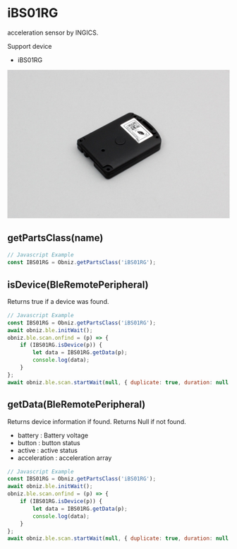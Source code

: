 # iBS01RG

acceleration sensor by INGICS.

Support device

- iBS01RG

![](image.jpg)


## getPartsClass(name)

```javascript
// Javascript Example
const IBS01RG = Obniz.getPartsClass('iBS01RG');
```

## isDevice(BleRemotePeripheral)

Returns true if a device was found.

```javascript
// Javascript Example
const IBS01RG = Obniz.getPartsClass('iBS01RG');
await obniz.ble.initWait();
obniz.ble.scan.onfind = (p) => {
    if (IBS01RG.isDevice(p)) {
        let data = IBS01RG.getData(p);
        console.log(data);
    }
};
await obniz.ble.scan.startWait(null, { duplicate: true, duration: null });
```

## getData(BleRemotePeripheral)

Returns device information if found. Returns Null if not found.

- battery : Battery voltage
- button : button status
- active : active status
- acceleration : acceleration array

```javascript
// Javascript Example
const IBS01RG = Obniz.getPartsClass('iBS01RG');
await obniz.ble.initWait();
obniz.ble.scan.onfind = (p) => {
    if (IBS01RG.isDevice(p)) {
        let data = IBS01RG.getData(p);
        console.log(data);
    }
};
await obniz.ble.scan.startWait(null, { duplicate: true, duration: null });
```
